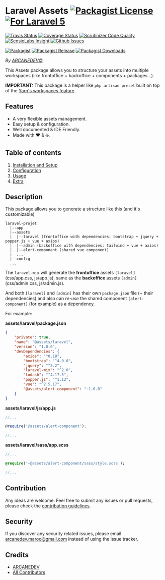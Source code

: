 # Laravel Assets [![Packagist License][badge_license]](LICENSE.md) [![For Laravel 5][badge_laravel]][link-github-repo]

[![Travis Status][badge_build]][link-travis]
[![Coverage Status][badge_coverage]][link-scrutinizer]
[![Scrutinizer Code Quality][badge_quality]][link-scrutinizer]
[![SensioLabs Insight][badge_insight]][link-insight]
[![Github Issues][badge_issues]][link-github-issues]

[![Packagist][badge_package]][link-packagist]
[![Packagist Release][badge_release]][link-packagist]
[![Packagist Downloads][badge_downloads]][link-packagist]

*By [ARCANEDEV&copy;](http://www.arcanedev.net/)*

This Assets package allows you to structure your assets into multiple workspaces (like frontoffice + backoffice + components + packages&hellip;).

**IMPORTANT:** This package is a helper like `php artisan preset` built on top of the [Yarn's workspaces feature](https://yarnpkg.com/lang/en/docs/workspaces).

## Features

  * A very flexible assets management.
  * Easy setup &amp; configuration.
  * Well documented &amp; IDE Friendly.
  * Made with :heart: &amp; :coffee:.

## Table of contents

  1. [Installation and Setup](_docs/1-Installation-and-Setup.md)
  2. [Configuration](_docs/2-Configuration.md)
  3. [Usage](_docs/3-Usage.md)
  4. [Extra](_docs/4-Extra.md)

## Description

This package allows you to generate a structure like this (and it's customizable)

```
laravel-projet
  |--app
  |--assets
  |  |--laravel (frontoffice with dependencies: bootstrap + jquery + popper.js + vue + axios)
  |  |--admin (backoffice with dependencies: tailwind + vue + axios)
  |  |--alert-component (shared vue component)
  |  ...
  |--config
  ...
```

The `laravel-mix` will generate the **frontoffice** assets `[laravel]` (css/app.css, js/app.js), same as the **backoffice** assets `[admin]` (css/admin.css, js/admin.js).

And both `[laravel]` and `[admin]` has their own `package.json` file (+ their dependencies) and also can *re-use* the shared component `[alert-component]` (for example) as a dependency.

For example:

**assets/laravel/package.json**
```json
{
    "private": true,
    "name": "@assets/laravel",
    "version": "1.0.0",
    "devDependencies": {
        "axios": "^0.18",
        "bootstrap": "^4.0.0",
        "jquery": "^3.2",
        "laravel-mix": "^2.0",
        "lodash": "^4.17.5",
        "popper.js": "^1.12",
        "vue": "^2.5.17",
        "@assets/alert-component": "~1.0.0"
    }
}
```

**assets/laravel/js/app.js**
```js
//...

@require('@assets/alert-component');

//...
```

**assets/laravel/sass/app.scss**
```sass
//...

@require('~@assets/alert-component/sass/style.scss');

//...
```

## Contribution

Any ideas are welcome. Feel free to submit any issues or pull requests, please check the [contribution guidelines](CONTRIBUTING.md).

## Security

If you discover any security related issues, please email arcanedev.maroc@gmail.com instead of using the issue tracker.

## Credits

  - [ARCANEDEV][link-author]
  - [All Contributors][link-contributors]

[badge_laravel]:      https://img.shields.io/badge/For%20Laravel-5.7-orange.svg?style=flat-square
[badge_license]:      https://img.shields.io/packagist/l/arcanedev/laravel-assets.svg?style=flat-square
[badge_build]:        https://img.shields.io/travis/ARCANEDEV/LaravelAssets.svg?style=flat-square
[badge_coverage]:     https://img.shields.io/scrutinizer/coverage/g/ARCANEDEV/LaravelAssets.svg?style=flat-square
[badge_quality]:      https://img.shields.io/scrutinizer/g/ARCANEDEV/LaravelAssets.svg?style=flat-square
[badge_insight]:      https://img.shields.io/sensiolabs/i/7e64bd56-73d5-4a3e-9114-abf6abdc65e7.svg?style=flat-square
[badge_issues]:       https://img.shields.io/github/issues/ARCANEDEV/LaravelAssets.svg?style=flat-square
[badge_package]:      https://img.shields.io/badge/package-arcanedev/laravel--assets-blue.svg?style=flat-square
[badge_release]:      https://img.shields.io/packagist/v/arcanedev/laravel-assets.svg?style=flat-square
[badge_downloads]:    https://img.shields.io/packagist/dt/arcanedev/laravel-assets.svg?style=flat-square

[link-author]:        https://github.com/arcanedev-maroc
[link-github-repo]:   https://github.com/ARCANEDEV/LaravelAssets
[link-github-issues]: https://github.com/ARCANEDEV/LaravelAssets/issues
[link-contributors]:  https://github.com/ARCANEDEV/LaravelAssets/graphs/contributors
[link-packagist]:     https://packagist.org/packages/arcanedev/laravel-assets
[link-travis]:        https://travis-ci.org/ARCANEDEV/LaravelAssets
[link-scrutinizer]:   https://scrutinizer-ci.com/g/ARCANEDEV/LaravelAssets/?branch=master
[link-insight]:       https://insight.sensiolabs.com/projects/7e64bd56-73d5-4a3e-9114-abf6abdc65e7
